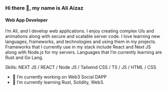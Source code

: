 ### Hi there 👋, my name is Ali Aizaz
#### Web App Developer
I’m Ali, and I develop web applications. I enjoy creating complex UIs and animations along with secure and scalable server code. I love learning new languages, frameworks, and technologies and using them in my projects. Frameworks that I currently use in my stack include React and Next JS along with Node.js for my servers. Languages that I’m currently learning are Rust and Go Lang.


Skills: NEXT JS / REACT / Node JS / Tailwind CSS / TS / JS / HTML / CSS

- 🔭 I’m currently working on Web3 Social DAPP 
- 🌱 I’m currently learning Rust, Solidity, Web3.
 
